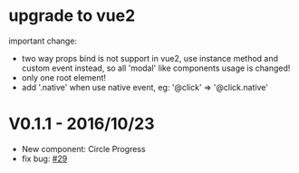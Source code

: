 # upgrade to vue2

important change:
- two way props bind is not support in vue2, use instance method and custom event instead, so all 'modal' like components usage is changed!
- only one root element!
- add '.native' when use native event, eg: '@click' => '@click.native'

# V0.1.1 - 2016/10/23
- New component: Circle Progress
- fix bug: [#29](https://github.com/vum-team/vum/issues/29)
